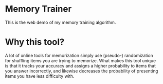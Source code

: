# Memory Trainer
This is the web demo of my memory training algorithm.

# Why this tool?
A lot of online tools for memorization simply use (pseudo-) randomization for shuffling items you are trying to memorize. What makes this tool unique is that it tracks your accuracy and assigns a higher probability to items that you answer incorrectly, and likewise decreases the probability of presenting items you have less difficulty with.
<!-- Name ideas
Memory Trainer
Memory Speed Trainer
Recall Trainer
Memory Coach
-->
